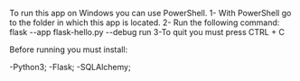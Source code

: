 To run this app on Windows you can use PowerShell.
1- With PowerShell go to the folder in which this app is located.
2- Run the following command: flask --app flask-hello.py --debug run
3-To quit you must press CTRL + C

Before running you must install:

-Python3;
-Flask;
-SQLAlchemy;